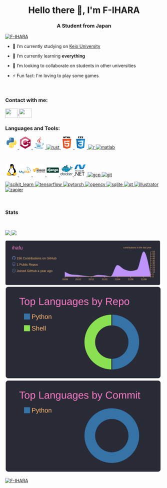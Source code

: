<h1 align="center">Hello there 👋, I'm F-IHARA</h1>
<h3 align="center">A Student from Japan</h3>

<p align="left">
  <a href="https://github.com/F-IHARA/F-IHARA/">
    <img src="https://komarev.com/ghpvc/?username=F-IHARA&label=Profile%20views&color=0e75b6&style=flat" alt="F-IHARA"/>
  </a>
</p>

- 🔭 I’m currently studying on [Keio University](https://www.keio.ac.jp/)

- 🌱 I’m currently learning **everything**

- 👯 I’m looking to collaborate on students in other universities

- ⚡ Fun fact: I'm loving to play some games

</br>

### Contact with me:

<p align="left">
	<!-- <a href="https://twitter.com/" target="blank">
		<img align="center" src="https://raw.githubusercontent.com/rahuldkjain/github-profile-readme-generator/master/src/images/icons/Social/twitter.svg" alt="f" height="30" width="40" />
	</a> -->
  <a href="https://www.facebook.com/people/%E4%BA%95%E5%8E%9F%E5%8F%B2%E6%B8%A1/100067174536258/" target="blank">
		<img align="center" src="https://raw.githubusercontent.com/rahuldkjain/github-profile-readme-generator/master/src/images/icons/Social/facebook.svg" height="30" width="40" />
	</a>
	<a href="https://www.linkedin.com/in/%E5%8F%B2%E6%B8%A1-%E4%BA%95%E5%8E%9F-1aa520219/" target="blank">
		<img align="center" src="https://raw.githubusercontent.com/rahuldkjain/github-profile-readme-generator/master/src/images/icons/Social/linked-in-alt.svg" height="30" width="40" />
	</a>
</p>

### Languages and Tools:

<p align="left">
	<a href="https://www.python.org" target="_blank">
		<img src="https://raw.githubusercontent.com/devicons/devicon/master/icons/python/python-original.svg" alt="python" width="40" height="40" />
  </a>
	<a href="https://www.w3schools.com/cpp/" target="_blank">
		<img src="https://raw.githubusercontent.com/devicons/devicon/master/icons/cplusplus/cplusplus-original.svg" alt="cplusplus" width="40" height="40" />
	</a>
	<a href="https://www.java.com" target="_blank">
		<img src="https://raw.githubusercontent.com/devicons/devicon/master/icons/java/java-original.svg" alt="java" width="40" height="40" />
	</a>
  <a href="https://www.rust-lang.org/" target="_blank">
		<img src="https://www.vectorlogo.zone/logos/rust-lang/rust-lang-icon.svg" alt="rust" width="40" height="40" />
	</a>
  <a href="https://www.w3.org/html/" target="_blank">
		<img src="https://raw.githubusercontent.com/devicons/devicon/master/icons/html5/html5-original-wordmark.svg" alt="html5" width="40" height="40" />
	</a>
  <a href="https://www.w3schools.com/css/" target="_blank">
		<img src="https://raw.githubusercontent.com/devicons/devicon/master/icons/css3/css3-original-wordmark.svg" alt="css3" width="40" height="40" />
	</a>
  <a href="https://www.rstudio.com/" target="_blank">
		<img src="https://d33wubrfki0l68.cloudfront.net/dd8ddc34fe29a71c81183dbe3436cfabbb540e44/b7152/assets/img/rstudio-ball.svg" alt="r" width="40" height="40" />
	</a>
  <a href="https://mathworks.com/products/matlab.html" target="_blank">
		<img src="https://upload.wikimedia.org/wikipedia/commons/2/21/Matlab_Logo.png" alt="matlab" width="40" height="40" />
	</a>
</p>

</br >

<p align="left">
	<a href="https://www.linux.org/" target="_blank">
		<img src="https://raw.githubusercontent.com/devicons/devicon/master/icons/linux/linux-original.svg" alt="linux" width="40" height="40" />
	</a>
  <a href="https://www.mysql.com/" target="_blank">
		<img src="https://raw.githubusercontent.com/devicons/devicon/master/icons/mysql/mysql-original-wordmark.svg" alt="mysql" width="40" height="40" />
	</a>
	<a href="https://aws.amazon.com" target="_blank">
		<img src="https://raw.githubusercontent.com/devicons/devicon/master/icons/amazonwebservices/amazonwebservices-original-wordmark.svg" alt="aws" width="40" height="40" />
	</a>
	<a href="https://www.djangoproject.com/" target="_blank">
		<img src="https://raw.githubusercontent.com/devicons/devicon/master/icons/django/django-original.svg" alt="django" width="40" height="40" />
	</a>
	<a href="https://www.docker.com/" target="_blank">
		<img src="https://raw.githubusercontent.com/devicons/devicon/master/icons/docker/docker-original-wordmark.svg" alt="docker" width="40" height="40" />
	</a>
	<a href="https://dotnet.microsoft.com/" target="_blank">
		<img src="https://raw.githubusercontent.com/devicons/devicon/master/icons/dot-net/dot-net-original-wordmark.svg" alt="dotnet" width="40" height="40" />
	</a>
	<a href="https://cloud.google.com" target="_blank">
		<img src="https://www.vectorlogo.zone/logos/google_cloud/google_cloud-icon.svg" alt="gcp" width="40" height="40" />
	</a>
	<a href="https://git-scm.com/" target="_blank">
		<img src="https://www.vectorlogo.zone/logos/git-scm/git-scm-icon.svg" alt="git" width="40" height="40" />
	</a>
</p>

<p align="left">
	<a href="https://scikit-learn.org/" target="_blank">
		<img src="https://upload.wikimedia.org/wikipedia/commons/0/05/Scikit_learn_logo_small.svg" alt="scikit_learn" width="40" height="40" />
	</a>
  <a href="https://www.tensorflow.org" target="_blank">
		<img src="https://www.vectorlogo.zone/logos/tensorflow/tensorflow-icon.svg" alt="tensorflow" width="40" height="40" />
	</a>
  <a href="https://pytorch.org/" target="_blank">
		<img src="https://www.vectorlogo.zone/logos/pytorch/pytorch-icon.svg" alt="pytorch" width="40" height="40" />
	</a>
  <a href="https://opencv.org/" target="_blank">
		<img src="https://www.vectorlogo.zone/logos/opencv/opencv-icon.svg" alt="opencv" width="40" height="40" />
	</a>
	<a href="https://www.sqlite.org/" target="_blank">
		<img src="https://www.vectorlogo.zone/logos/sqlite/sqlite-icon.svg" alt="sqlite" width="40" height="40" />
	</a>
  <a href="https://www.qt.io/" target="_blank">
		<img src="https://upload.wikimedia.org/wikipedia/commons/0/0b/Qt_logo_2016.svg" alt="qt" width="40" height="40" />
	</a>
	<a href="https://www.adobe.com/in/products/illustrator.html" target="_blank">
		<img src="https://www.vectorlogo.zone/logos/adobe_illustrator/adobe_illustrator-icon.svg" alt="illustrator" width="40" height="40" />
	</a>
  <a href="https://zapier.com" target="_blank">
    <img src="https://www.vectorlogo.zone/logos/zapier/zapier-icon.svg" alt="zapier" width="40" height="40" />
  </a>
</p>
<br />

### Stats

</br>

<p align="left">
  <a href="https://github.com/anuraghazra/github-readme-stats">
    <img src="https://github-readme-stats.vercel.app/api/top-langs/?username=F-IHARA&layout=compact&theme=onedark">
  <a/>
  <a href="https://github.com/anuraghazra/github-readme-stats">
    <img src="https://github-readme-stats.vercel.app/api?username=F-IHARA&count_private=true&show_icons=true&theme=onedark">
  <a/>
</p>

<p align="left">
  <a href="https://github.com/vn7n24fzkq/github-profile-summary-cards">
    <img src="https://raw.githubusercontent.com/F-IHARA/F-IHARA/master/profile-summary-card-output/dracula/0-profile-details.svg">
  <a/>
  <a href="https://github.com/vn7n24fzkq/github-profile-summary-cards">
    <img src="https://raw.githubusercontent.com/F-IHARA/F-IHARA/master/profile-summary-card-output/dracula/1-repos-per-language.svg">
  <a/>
  <a href="https://github.com/vn7n24fzkq/github-profile-summary-cards">
    <img src="https://raw.githubusercontent.com/F-IHARA/F-IHARA/master/profile-summary-card-output/dracula/2-most-commit-language.svg">
  <a/>
</p>

<p align="left">
	<a href="https://github.com/ryo-ma/github-profile-trophy">
		<img src="https://github-profile-trophy.vercel.app/?username=F-IHARA" alt="F-IHARA" />
	</a>
</p>
